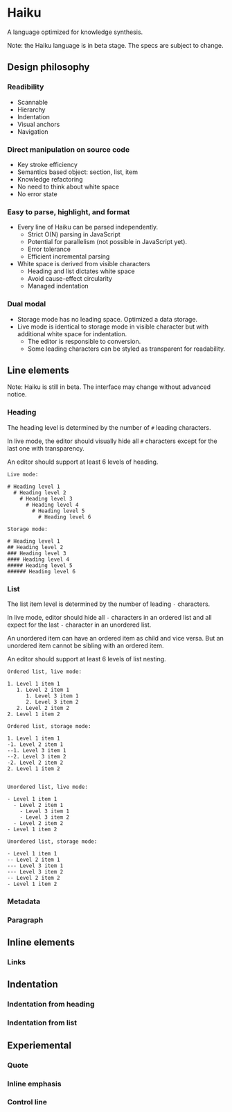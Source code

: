 # Haiku

A language optimized for knowledge synthesis.

Note: the Haiku language is in beta stage. The specs are subject to change.

## Design philosophy

### Readibility

- Scannable
- Hierarchy
- Indentation
- Visual anchors
- Navigation

### Direct manipulation on source code

- Key stroke efficiency
- Semantics based object: section, list, item
- Knowledge refactoring
- No need to think about white space
- No error state

### Easy to parse, highlight, and format

- Every line of Haiku can be parsed independently.
  - Strict O(N) parsing in JavaScript
  - Potential for parallelism (not possible in JavaScript yet).
  - Error tolerance
  - Efficient incremental parsing
- White space is derived from visible characters
  - Heading and list dictates white space
  - Avoid cause-effect circularity
  - Managed indentation

### Dual modal

- Storage mode has no leading space. Optimized a data storage.
- Live mode is identical to storage mode in visible character but with additional white space for indentation.
  - The editor is responsible to conversion.
  - Some leading characters can be styled as transparent for readability.

## Line elements

Note: Haiku is still in beta. The interface may change without advanced notice.

### Heading

The heading level is determined by the number of `#` leading characters.

In live mode, the editor should visually hide all `#` characters except for the last one with transparency.

An editor should support at least 6 levels of heading.

```haiku
Live mode:

# Heading level 1
  # Heading level 2
    # Heading level 3
      # Heading level 4
        # Heading level 5
          # Heading level 6

Storage mode:

# Heading level 1
## Heading level 2
### Heading level 3
#### Heading level 4
##### Heading level 5
###### Heading level 6
```

### List

The list item level is determined by the number of leading `-` characters.

In live mode, editor should hide all `-` characters in an ordered list and all expect for the last `-` character in an unordered list.

An unordered item can have an ordered item as child and vice versa. But an unordered item cannot be sibling with an ordered item.

An editor should support at least 6 levels of list nesting.

```haiku
Ordered list, live mode:

1. Level 1 item 1
   1. Level 2 item 1
      1. Level 3 item 1
      2. Level 3 item 2
   2. Level 2 item 2
2. Level 1 item 2

Ordered list, storage mode:

1. Level 1 item 1
-1. Level 2 item 1
--1. Level 3 item 1
--2. Level 3 item 2
-2. Level 2 item 2
2. Level 1 item 2


Unordered list, live mode:

- Level 1 item 1
  - Level 2 item 1
    - Level 3 item 1
    - Level 3 item 2
  - Level 2 item 2
- Level 1 item 2

Unordered list, storage mode:

- Level 1 item 1
-- Level 2 item 1
--- Level 3 item 1
--- Level 3 item 2
-- Level 2 item 2
- Level 1 item 2
```

### Metadata

### Paragraph

## Inline elements

### Links

## Indentation

### Indentation from heading

### Indentation from list

## Experiemental

### Quote

### Inline emphasis

### Control line
